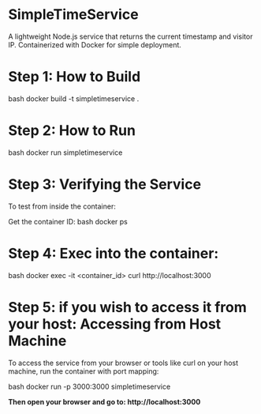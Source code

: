 # SimpleTimeService

A lightweight Node.js service that returns the current timestamp and visitor IP. Containerized with Docker for simple deployment.

# Step 1: How to Build

bash
docker build -t simpletimeservice .

# Step 2: How to Run
bash
docker run simpletimeservice

# Step 3: Verifying the Service
To test from inside the container:

Get the container ID: 
bash
docker ps

# Step 4: Exec into the container:

bash
docker exec -it <container_id> curl http://localhost:3000

# Step 5: if you wish to access it from your host: Accessing from Host Machine

To access the service from your browser or tools like curl on your host machine, run the container with port mapping:

bash
docker run -p 3000:3000 simpletimeservice

****Then open your browser and go to: http://localhost:3000****

